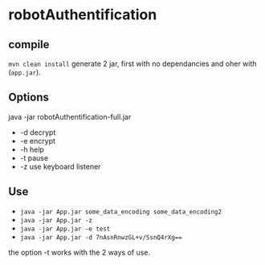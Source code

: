 # robotAuthentification

## compile
`mvn clean install` generate 2 jar, first with no dependancies and oher with (`app.jar`). 

## Options
java -jar robotAuthentification-full.jar 
- -d <arg>   decrypt
- -e <arg>   encrypt
- -h         help
- -t <arg>   pause
- -z         use keyboard listener
 
## Use
- `java -jar App.jar some_data_encoding some_data_encoding2`
- `java -jar App.jar -z`
- `java -jar App.jar -e test`
- `java -jar App.jar -d 7nAsnRnwzGL+v/SsnQ4rXg==`

the option -t works with the 2 ways of use.
